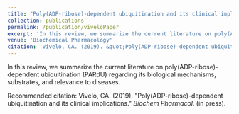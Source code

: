 ```yaml
---
title: "Poly(ADP-ribose)-dependent ubiquitination and its clinical implications"
collection: publications
permalink: /publication/viveloPaper
excerpt: 'In this review, we summarize the current literature on poly(ADP-ribose)-dependent ubiquitination (PARdU) regarding its biological mechanisms, substrates, and relevance to diseases.'
venue: 'Biochemical Pharmacology'
citation: 'Vivelo, CA. (2019). &quot;Poly(ADP-ribose)-dependent ubiquitination and its clinical implications.&quot; <i>Biochem Pharmacol</i>. (in press).'
---
```

In this review, we summarize the current literature on poly(ADP-ribose)-dependent ubiquitination (PARdU) regarding its biological mechanisms, substrates, and relevance to diseases.


Recommended citation: Vivelo, CA. (2019). &quot;Poly(ADP-ribose)-dependent ubiquitination and its clinical implications.&quot; <i>Biochem Pharmacol</i>. (in press).
